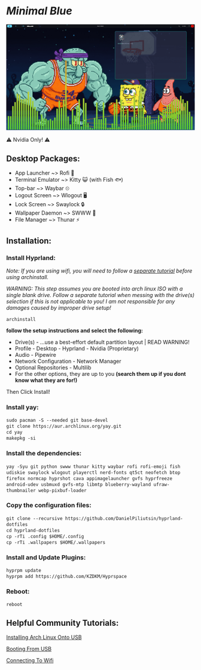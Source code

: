 <i><h1>Minimal Blue</h1></i>
<img src="https://github.com/DanielPiliutsin/hyprland-dotfiles/blob/main/git/assests/display.gif"> 
<p>⚠️ Nvidia Only! ⚠️</p>
<h2>Desktop Packages:</h2>
<ul>
  <li>App Launcher ~> Rofi 🐶</li>
  <li>Terminal Emulator ~> Kitty 😺 (with Fish 🐟)</li>
  <li>Top-bar ~> Waybar ⏲</li>
  <li>Logout Screen ~> Wlogout 🖥️</li>
  <li>Lock Screen ~> Swaylock 🔒</li>
  <li>Wallpaper Daemon ~> SWWW 🌆</li>
  <li>File Manager ~> Thunar ⚡</li>
</ul>

<h2>Installation:</h2>
<h3>Install Hyprland:</h3>
<p><i>Note: If you are using wifi, you will need to follow a <a href="https://wiki.archlinux.org/title/Iwd">separate tutorial</a> before using archinstall.</i></p>
<p><i>WARNING: This step assumes you are booted into arch linux ISO with a single blank drive. Follow a separate tutorial when messing with the drive(s) selection if this is not applicable to you! I am not responsible for any damages caused by improper drive setup!</i></p>

```
archinstall
```
<p><b>follow the setup instructions and select the following: </b></p>
<ul>
 <li>Drive(s) - ...use a best-effort default partition layout | READ WARNING!</li> 
 <li>Profile - Desktop - Hyprland - Nvidia (Proprietary)</li>
 <li>Audio - Pipewire</li>
 <li>Network Configuration - Network Manager</li>
 <li>Optional Repositories - Multilib</li>
 <li>For the other options, they are up to you <b>(search them up if you dont know what they are for!)</b></li>
</ul>
<p>Then Click Install!</p>
<h3>Install yay:</h3>

```
sudo pacman -S --needed git base-devel
git clone https://aur.archlinux.org/yay.git
cd yay
makepkg -si
```

<h3>Install the dependencies:</h3>

```
yay -Syu git python swww thunar kitty waybar rofi rofi-emoji fish udiskie swaylock wlogout playerctl nerd-fonts qt5ct neofetch btop firefox normcap hyprshot cava appimagelauncher gvfs hyprfreeze android-udev usbmuxd gvfs-mtp libmtp blueberry-wayland ufraw-thumbnailer webp-pixbuf-loader
```
 
<h3>Copy the configuration files:</h3>

```
git clone --recursive https://github.com/DanielPiliutsin/hyprland-dotfiles
cd hyprland-dotfiles
cp -rTi .config $HOME/.config
cp -rTi .wallpapers $HOME/.wallpapers
```

<h3>Install and Update Plugins:</h3>

```
hyprpm update
hyprpm add https://github.com/KZDKM/Hyprspace
```

<h3>Reboot:</h3>

```
reboot
```
<!-- <h2>Other:</h2> 
<p>Coming Soon...</p> -->

<h2>Helpful Community Tutorials:</h2>
<p><a href="https://www.jasonross.dev/create-bootable-usb-arch-installation-from-windows/">Installing Arch Linux Onto USB</a></p>
<p><a href="https://www.techadvisor.com/article/728456/how-to-boot-from-usb.html">Booting From USB</a></p>
<p><a href="https://wiki.archlinux.org/title/Iwd">Connecting To Wifi</a></p>
